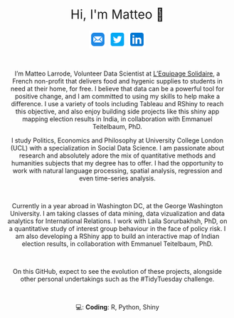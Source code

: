 <h1 style="font-weight:normal" align="center">
  Hi, I'm Matteo 👋
</h1>

<div align="center">

  <a href="mailto:matteo.larrode@gmail.com"><img border="0" alt="Email" src="images/icons8-mail-96.png" width="40" height="40"></a>
  <a href="https://twitter.com/matteoStats"><img border="0" alt="Twitter" src="images/icons8-twitter-squared-96.png" width="40" height="40"></a>
  <a href="https://www.linkedin.com/in/matteo-larrode-71187120a/"><img border="0" alt="Linkedin" src="images/icons8-linkedin-96.png" width="40" height="40"></a>

  <br>
  
  I’m Matteo Larrode, Volunteer Data Scientist at [L’Equipage Solidaire](https://delivraide.org), a French non-profit that delivers food and hygenic supplies to students in need at their home, for free. I believe that data can be a powerful tool for positive change, and I am committed to using my skills to help make a difference. I use a variety of tools including Tableau and RShiny to reach this objective, and also enjoy building side projects like this shiny app mapping election results in India, in collaboration with Emmanuel Teitelbaum, PhD.
  
  I study Politics, Economics and Philosophy at University College London (UCL) with a specialization in Social Data Science. I am passionate about research and absolutely adore the mix of quantitative methods and humanities subjects that my degree has to offer. I had the opportunity to work with natural language processing, spatial analysis, regression and even time-series analysis. 
  
  <br>
  
  Currently in a year abroad in  Washington DC, at the George Washington University. I am taking classes of data mining, data vizualization and data analytics for International Relations. I work with Laila Sorurbakhsh, PhD, on a quantitative study of interest group behaviour in the face of policy risk. I am also developing a RShiny app to build an interactive map of Indian election results, in collaboration with Emmanuel Teitelbaum, PhD.
  
  <br>
  
  On this GitHub, expect to see the evolution of these projects, alongside other personal undertakings such as the #TidyTuesday challenge.
  
  <br>
  
  💻: **Coding**: R, Python, Shiny
  
</div>
